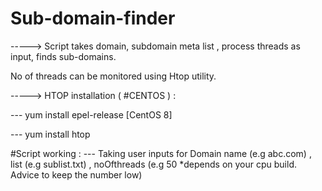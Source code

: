 # Sub-domain-finder
-----> Script takes domain, subdomain meta list , process threads as input, finds sub-domains.

No of threads can be monitored using Htop utility.

-----> HTOP installation ( #CENTOS ) : 

--- yum install epel-release   [CentOS 8]

--- yum install htop

#Script working : 
--- Taking user inputs for Domain name (e.g abc.com) , list (e.g sublist.txt) , noOfthreads (e.g 50 *depends on your cpu build. Advice to keep the number low)

